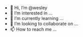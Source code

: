 - 👋 Hi, I’m @wesley
- 👀 I’m interested in ...
- 🌱 I’m currently learning ...
- 💞️ I’m looking to collaborate on ...
- 📫 How to reach me ...

<!---
kipl-dot/kipl-dot is a ✨ special ✨ repository because its `README.md` (this file) appears on your GitHub profile.
You can click the Preview link to take a look at your changes.
--->

